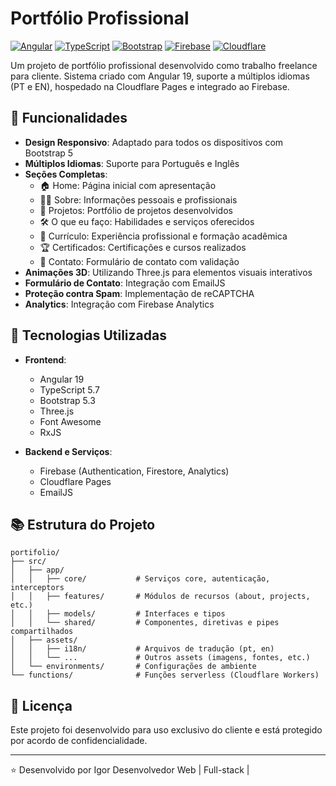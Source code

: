 # Portfólio Profissional

[![Angular](https://img.shields.io/badge/Angular-19-DD0031?style=for-the-badge&logo=angular)](https://angular.io/)
[![TypeScript](https://img.shields.io/badge/TypeScript-5.7-3178C6?style=for-the-badge&logo=typescript)](https://www.typescriptlang.org/)
[![Bootstrap](https://img.shields.io/badge/Bootstrap-5.3-7952B3?style=for-the-badge&logo=bootstrap)](https://getbootstrap.com/)
[![Firebase](https://img.shields.io/badge/Firebase-10.7-FFCA28?style=for-the-badge&logo=firebase)](https://firebase.google.com/)
[![Cloudflare](https://img.shields.io/badge/Cloudflare-Pages-F38020?style=for-the-badge&logo=cloudflare)](https://pages.cloudflare.com/)

Um projeto de portfólio profissional desenvolvido como trabalho freelance para cliente. Sistema criado com Angular 19, suporte a múltiplos idiomas (PT e EN), hospedado na Cloudflare Pages e integrado ao Firebase.

## 🚀 Funcionalidades

- **Design Responsivo**: Adaptado para todos os dispositivos com Bootstrap 5
- **Múltiplos Idiomas**: Suporte para Português e Inglês
- **Seções Completas**:
  - 🏠 Home: Página inicial com apresentação
  - 👨‍💼 Sobre: Informações pessoais e profissionais
  - 📂 Projetos: Portfólio de projetos desenvolvidos
  - 🛠️ O que eu faço: Habilidades e serviços oferecidos
  - 📄 Currículo: Experiência profissional e formação acadêmica
  - 🏆 Certificados: Certificações e cursos realizados
  - 📧 Contato: Formulário de contato com validação
- **Animações 3D**: Utilizando Three.js para elementos visuais interativos
- **Formulário de Contato**: Integração com EmailJS
- **Proteção contra Spam**: Implementação de reCAPTCHA
- **Analytics**: Integração com Firebase Analytics

## 🔧 Tecnologias Utilizadas

- **Frontend**:
  - Angular 19
  - TypeScript 5.7
  - Bootstrap 5.3
  - Three.js
  - Font Awesome
  - RxJS

- **Backend e Serviços**:
  - Firebase (Authentication, Firestore, Analytics)
  - Cloudflare Pages
  - EmailJS

## 📚 Estrutura do Projeto

```
portifolio/
├── src/
│   ├── app/
│   │   ├── core/           # Serviços core, autenticação, interceptors
│   │   ├── features/       # Módulos de recursos (about, projects, etc.)
│   │   ├── models/         # Interfaces e tipos
│   │   └── shared/         # Componentes, diretivas e pipes compartilhados
│   ├── assets/
│   │   ├── i18n/           # Arquivos de tradução (pt, en)
│   │   └── ...             # Outros assets (imagens, fontes, etc.)
│   └── environments/       # Configurações de ambiente
└── functions/              # Funções serverless (Cloudflare Workers)
```

## 📄 Licença

Este projeto foi desenvolvido para uso exclusivo do cliente e está protegido por acordo de confidencialidade.

---

⭐️ Desenvolvido por Igor Desenvolvedor Web | Full-stack |
